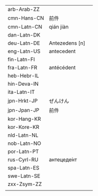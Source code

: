 | | | |
|-|-|-|
| arb-Arab-ZZ |  |  |
| cmn-Hans-CN | 前件 |  |
| cmn-Latn-CN | qián jiàn |  |
| dan-Latn-DK |  |  |
| deu-Latn-DE | Antezedens [n] |  |
| eng-Latn-US | antecedent |  |
| fin-Latn-FI |  |  |
| fra-Latn-FR | antécédent |  |
| heb-Hebr-IL |  |  |
| hin-Deva-IN |  |  |
| ita-Latn-IT |  |  |
| jpn-Hrkt-JP | ぜんけん |  |
| jpn-Jpan-JP | 前件 |  |
| kor-Hang-KR |  |  |
| kor-Kore-KR |  |  |
| nld-Latn-NL |  |  |
| nob-Latn-NO |  |  |
| por-Latn-PT |  |  |
| rus-Cyrl-RU | антецеде́нт |  |
| spa-Latn-ES |  |  |
| swe-Latn-SE |  |  |
| zxx-Zsym-ZZ |  |  |
|  |  |  |

